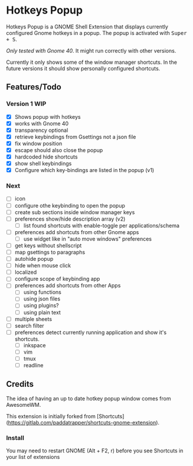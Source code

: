 # Hotkeys Popup

Hotkeys Popup is a GNOME Shell Extension that displays currently configured
Gnome hotkeys in a popup. The popup is activated with <kbd>Super + S</kbd>.

*Only tested with Gnome 40*. It might run correctly with other versions.

Currently it only shows some of the window manager shortcuts. In the future
versions it should show personally configured shortcuts.

## Features/Todo

### Version 1 WIP

- [x] Shows popup with hotkeys
- [x] works with Gnome 40
- [x] transparency optional
- [x] retrieve keybindings from Gsettings not a json file
- [x] fix window position
- [x] escape should also close the popup
- [x] hardcoded hide shortcuts
- [x] show shell keybindings
- [x] Configure which key-bindings are listed in the popup (v1)

### Next

- [ ] icon
- [ ] configure othe keybinding to open the popup
- [ ] create sub sections inside window manager keys
- [ ] preferences show/hide description array (v2)
  - [ ] list found shortcuts with enable-toggle per applications/schema
- [ ] preferences add shortcuts from other Gnome apps
  - [ ] use widget like in "auto move windows" preferences
- [ ] get keys without shellscript
- [ ] map gsettings to paragraphs
- [ ] autohide popup
- [ ] hide when mouse click
- [ ] localized
- [ ] configure scope of keybinding app
- [ ] preferences add shortcuts from other Apps
  - [ ] using functions
  - [ ] using json files
  - [ ] using plugins?
  - [ ] using plain text
- [ ] multiple sheets
- [ ] search filter
- [ ] preferences detect currently running application and show it's shortcuts.
  - [ ] inkspace
  - [ ] vim
  - [ ] tmux
  - [ ] readline

## Credits

The idea of having an up to date hotkey popup window comes from AwesomeWM.

This extension is initially forked from [Shortcuts]
(https://gitlab.com/paddatrapper/shortcuts-gnome-extension).

### Install

You may need to restart GNOME (Alt + F2, r) before you see Shortcuts in your
list of extensions
